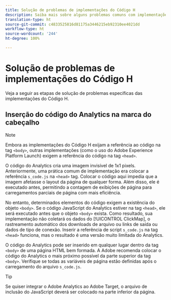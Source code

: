 ```yaml
---
title: Solução de problemas de implementações do Código H
description: Saiba mais sobre alguns problemas comuns com implementações JavaScript herdadas.
translation-type: ht
source-git-commit: c4833525816d81175a3446215eb92310ee4021dd
workflow-type: ht
source-wordcount: '244'
ht-degree: 100%

---
```



# Solução de problemas de implementações do Código H

Veja a seguir as etapas de solução de problemas específicas das implementações do Código H.

## Inserção do código do Analytics na marca do cabeçalho

>[!NOTE]
>
> Embora as implementações do Código H exijam a referência ao código na tag `<body>`, outras implementações (como o uso do Adobe Experience Platform Launch) exigem a referência do código na tag `<head>`.

O código do Analytics cria uma imagem invisível de 1x1 pixels. Anteriormente, uma prática comum de implementação era colocar a referência `s_code.js` na `<head>` tag. Colocar o código aqui impedia que a imagem afetasse o layout da página de qualquer forma. Além disso, ele é executado antes, permitindo a contagem de exibições de página para carregamentos parciais de página com mais eficiência.

No entanto, determinados elementos do código exigem a existência do objeto `<body>`. Se o código JavaScript do Analytics estiver na tag `<head>`, ele será executado antes que o objeto `<body>` exista. Como resultado, sua implementação não coletará os dados do [!UICONTROL ClickMap], o rastreamento automático dos downloads de arquivo ou links de saída ou dados de tipo de conexão. Inserir a referência de script `s_code.js` na tag `<head>` funciona, mas o resultado é uma versão muito limitada do Analytics.

O código do Analytics pode ser inserido em qualquer lugar dentro da tag `<body>` de uma página HTML bem formada. A Adobe recomenda colocar o código do Analytics o mais próximo possível da parte superior da tag `<body>`. Verifique se todas as variáveis de página estão definidas após o carregamento do arquivo `s_code.js`.

>[!TIP]
>
>Se quiser integrar o Adobe Analytics ao Adobe Target, o arquivo de inclusão do JavaScript deverá ser colocado na parte inferior da página.
